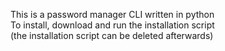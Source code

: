 This is a password manager CLI written in python  
To install, download and run the installation script  
(the installation script can be deleted afterwards)  


